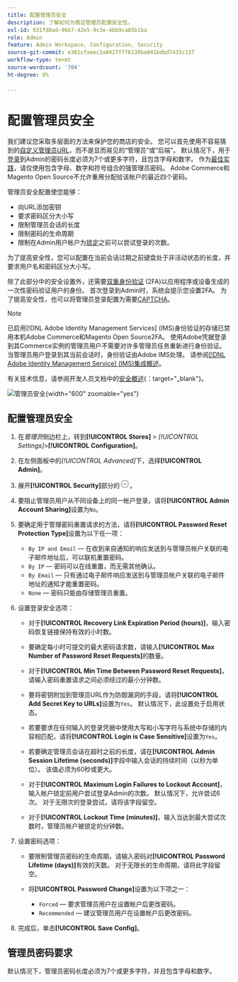 ```yaml
---
title: 配置管理员安全
description: 了解如何为商店管理员配置安全性。
exl-id: 931fd8ad-96b7-42e5-9c3e-4bb9ca85b1ba
role: Admin
feature: Admin Workspace, Configuration, Security
source-git-commit: e301cfaeec3a8427fff6138ba041bdbd7433c137
workflow-type: tm+mt
source-wordcount: '704'
ht-degree: 0%

---
```


# 配置管理员安全

我们建议您采取多层面的方法来保护您的商店的安全。 您可以首先使用不容易猜到的[自定义管理员URL](../stores-purchase/store-urls.md#use-a-custom-admin-url)，而不是显而易见的“管理员”或“后端”。 默认情况下，用于[登录](../getting-started/admin-signin.md)到Admin的密码长度必须为7个或更多字符，且包含字母和数字。 作为[最佳实践](https://experienceleague.adobe.com/docs/commerce-operations/implementation-playbook/best-practices/launch/security-best-practices.html?lang=zh-Hans)，请仅使用包含字母、数字和符号组合的强管理员密码。 Adobe Commerce和Magento Open Source不允许重用分配给该帐户的最近四个密码。

管理员安全配置使您能够：

- 向URL添加密钥
- 要求密码区分大小写
- 限制管理员会话的长度
- 限制密码的生命周期
- 限制在Admin用户帐户为[锁定](permissions-users-all.md#locked-users)之前可以尝试登录的次数。

为了提高安全性，您可以配置在当前会话过期之前键盘处于非活动状态的长度，并要求用户名和密码区分大小写。

除了此部分中的安全设置外，还需要[双重身份验证](security-two-factor-authentication.md) (2FA)以应用程序或设备生成的一次性密码验证用户的身份。 首次登录到Admin时，系统会提示您设置2FA。 为了提高安全性，也可以将管理员登录配置为需要[CAPTCHA](security-captcha.md)。

>[!NOTE]
>
>已启用[!DNL Adobe Identity Management Services] (IMS)身份验证的存储已禁用本机Adobe Commerce和Magento Open Source2FA。 使用Adobe凭据登录到其Commerce实例的管理员用户不需要对许多管理员任务重新进行身份验证。 当管理员用户登录到其当前会话时，身份验证由Adobe IMS处理。 请参阅[[!DNL Adobe Identity Management Service] (IMS)集成概述](../getting-started/adobe-ims-integration-overview.md)。

有关技术信息，请参阅开发人员文档中的[安全概述](https://developer.adobe.com/commerce/php/architecture/basics/security/){：target=&quot;_blank&quot;}。

![管理员安全](../configuration-reference/advanced/assets/admin-security.png){width="600" zoomable="yes"}

## 配置管理员安全

1. 在&#x200B;_管理员_&#x200B;侧边栏上，转到&#x200B;**[!UICONTROL Stores]** > _[!UICONTROL Settings]_>**[!UICONTROL Configuration]**。

1. 在左侧面板中的&#x200B;_[!UICONTROL Advanced]_&#x200B;下，选择&#x200B;**[!UICONTROL Admin]**。

1. 展开&#x200B;**[!UICONTROL Security]**&#x200B;部分的![扩展选择器](../assets/icon-display-expand.png)。

1. 要阻止管理员用户从不同设备上的同一帐户登录，请将&#x200B;**[!UICONTROL Admin Account Sharing]**&#x200B;设置为`No`。

1. 要确定用于管理密码重置请求的方法，请将&#x200B;**[!UICONTROL Password Reset Protection Type]**&#x200B;设置为以下任一项：

   - `By IP and Email` — 在收到来自通知的响应发送到与管理员帐户关联的电子邮件地址后，可以联机重置密码。
   - `By IP` — 密码可以在线重置，而无需其他确认。
   - `By Email` — 只有通过电子邮件响应发送到与管理员帐户关联的电子邮件地址的通知才能重置密码。
   - `None` — 密码只能由存储管理员重置。

1. 设置登录安全选项：

   - 对于&#x200B;**[!UICONTROL Recovery Link Expiration Period (hours)]**，输入密码恢复链接保持有效的小时数。

   - 要确定每小时可提交的最大密码请求数，请输入&#x200B;**[!UICONTROL Max Number of Password Reset Requests]**&#x200B;的数量。

   - 对于&#x200B;**[!UICONTROL Min Time Between Password Reset Requests]**，请输入密码重置请求之间必须经过的最小分钟数。

   - 要将密钥附加到管理员URL作为防御漏洞的手段，请将&#x200B;**[!UICONTROL Add Secret Key to URLs]**&#x200B;设置为`Yes`。 默认情况下，此设置处于启用状态。

   - 若要要求在任何输入的登录凭据中使用大写和小写字符与系统中存储的内容相匹配，请将&#x200B;**[!UICONTROL Login is Case Sensitive]**&#x200B;设置为`Yes`。

   - 若要确定管理员会话在超时之前的长度，请在&#x200B;**[!UICONTROL Admin Session Lifetime (seconds)]**&#x200B;字段中输入会话的持续时间（以秒为单位）。 该值必须为60秒或更大。

   - 对于&#x200B;**[!UICONTROL Maximum Login Failures to Lockout Account]**，输入帐户锁定前用户尝试登录Admin的次数。 默认情况下，允许尝试6次。 对于无限次的登录尝试，请将该字段留空。

   - 对于&#x200B;**[!UICONTROL Lockout Time (minutes)]**，输入当达到最大尝试次数时，管理员帐户被锁定的分钟数。

1. 设置密码选项：

   - 要限制管理员密码的生命周期，请输入密码对&#x200B;**[!UICONTROL Password Lifetime (days)]**&#x200B;有效的天数。 对于无限长的生命周期，请将此字段留空。

   - 将&#x200B;**[!UICONTROL Password Change]**&#x200B;设置为以下项之一：

      - `Forced` — 要求管理员用户在设置帐户后更改密码。
      - `Recommended` — 建议管理员用户在设置帐户后更改密码。

1. 完成后，单击&#x200B;**[!UICONTROL Save Config]**。

## 管理员密码要求

默认情况下，管理员密码长度必须为7个或更多字符，并且包含字母和数字。
